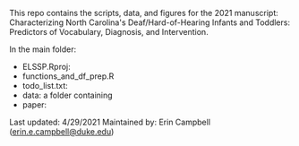This repo contains the scripts, data, and figures for the 2021 manuscript: Characterizing North Carolina's Deaf/Hard-of-Hearing Infants and Toddlers: Predictors of Vocabulary, Diagnosis, and Intervention.


In the main folder: 
- ELSSP.Rproj:
- functions_and_df_prep.R
- todo_list.txt:
- data: a folder containing
- paper:


Last updated: 4/29/2021
Maintained by: Erin Campbell (erin.e.campbell@duke.edu)
